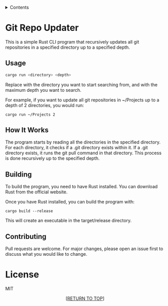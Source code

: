 <a name="readme-top"></a>
<details>
    <summary>Contents</summary>
     <ol>
        <li>
            <a href="#introduction">Introduction</a>
        </li>
        <li>
            <a href="#features">Features</a>
        </li>
        <li>
            <a href="#run-locally">Running Locally</a>
            </li>
    </ol>
</details>

# Git Repo Updater

This is a simple Rust CLI program that recursively updates all git repositories in a specified directory up to a specified depth.

## Usage

```bash
cargo run <directory> <depth>
```
Replace <directory> with the directory you want to start searching from, and <depth> with the maximum depth you want to search.

For example, if you want to update all git repositories in ~/Projects up to a depth of 2 directories, you would run:

`cargo run ~/Projects 2`

## How It Works

The program starts by reading all the directories in the specified directory. For each directory, it checks if a .git directory exists within it. If a .git directory exists, it runs the git pull command in that directory. This process is done recursively up to the specified depth.
## Building

To build the program, you need to have Rust installed. You can download Rust from the official website.

Once you have Rust installed, you can build the program with:

`cargo build --release`

This will create an executable in the target/release directory.

## Contributing

Pull requests are welcome. For major changes, please open an issue first to discuss what you would like to change.

# License

MIT

<p align="center">[<a href="#readme-top">RETURN TO TOP</a>]</p>
